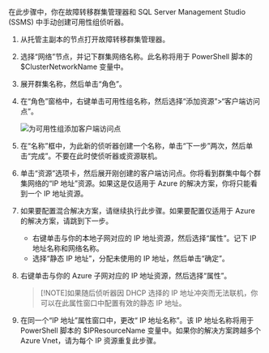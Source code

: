 在此步骤中，你在故障转移群集管理器和 SQL Server Management Studio (SSMS) 中手动创建可用性组侦听器。

1. 从托管主副本的节点打开故障转移群集管理器。

1. 选择“网络”节点，并记下群集网络名称。此名称将用于 PowerShell 脚本的 $ClusterNetworkName 变量中。

1. 展开群集名称，然后单击“角色”。

1. 在“角色”窗格中，右键单击可用性组名称，然后选择“添加资源”>“客户端访问点”。

    ![为可用性组添加客户端访问点](./media/virtual-machines-sql-server-configure-alwayson-availability-group-listener/IC678769.gif)

1. 在“名称”框中，为此新的侦听器创建一个名称，单击“下一步”两次，然后单击“完成”。不要在此时使侦听器或资源联机。

1. 单击“资源”选项卡，然后展开刚创建的客户端访问点。你将看到群集中每个群集网络的“IP 地址”资源。如果这是仅适用于 Azure 的解决方案，你将只能看到一个 IP 地址资源。

1. 如果要配置混合解决方案，请继续执行此步骤。如果要配置仅适用于 Azure 的解决方案，请跳到下一步。
     - 右键单击与你的本地子网对应的 IP 地址资源，然后选择“属性”。记下 IP 地址名称和网络名称。
     - 选择“静态 IP 地址”，分配未使用的 IP 地址，然后单击“确定”。

1. 右键单击与你的 Azure 子网对应的 IP 地址资源，然后选择“属性”。
    >[!NOTE]如果随后侦听器因 DHCP 选择的 IP 地址冲突而无法联机，你可以在此属性窗口中配置有效的静态 IP 地址。

1. 在同一个“IP 地址”属性窗口中，更改“ IP 地址名称”。该 IP 地址名称将用于 PowerShell 脚本的 $IPResourceName 变量中。如果你的解决方案跨越多个 Azure Vnet，请为每个 IP 资源重复此步骤。

<!---HONumber=70-->